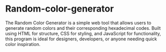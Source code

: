 # Random-color-generator
The Random Color Generator is a simple web tool that allows users to generate random colors and their corresponding hexadecimal codes. Built using HTML for structure, CSS for styling, and JavaScript for functionality, this program is ideal for designers, developers, or anyone needing quick color inspiration.
